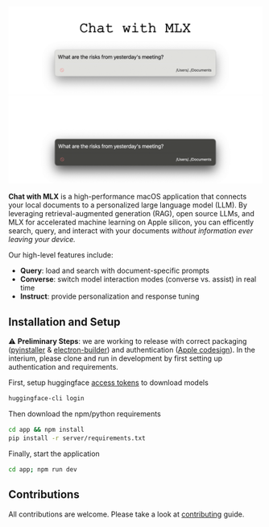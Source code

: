 
![](docs/design-logo-light.png#gh-light-mode-only)
![](docs/design-logo-dark.png#gh-dark-mode-only)


**Chat with MLX** is a high-performance macOS application that connects your local documents to a personalized large language model (LLM). By leveraging retrieval-augmented generation (RAG), open source LLMs, and MLX for accelerated machine learning on Apple silicon, you can efficently search, query, and interact with your documents *without information ever leaving your device.*

Our high-level features include:
- **Query**: load and search with document-specific prompts
- **Converse**: switch model interaction modes (converse vs. assist) in real time
- **Instruct**: provide personalization and response tuning

## Installation and Setup

:warning: **Preliminary Steps**: we are working to release with correct packaging ([pyinstaller](https://github.com/pyinstaller/pyinstaller/) & [electron-builder](https://github.com/electron-userland/electron-builder)) and authentication ([Apple codesign](https://developer.apple.com/support/code-signing/)). In the interium, please clone and run in development by first setting up authentication and requirements. 

First, setup huggingface [access tokens](https://huggingface.co/settings/tokens) to download models
```bash
huggingface-cli login
```
Then download the npm/python requirements
```bash
cd app && npm install
pip install -r server/requirements.txt
```
Finally, start the application
```bash
cd app; npm run dev
```

## Contributions
All contributions are welcome. Please take a look at [contributing](CONTRIBUTING.md) guide.
